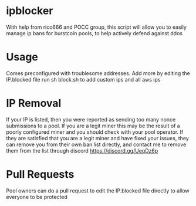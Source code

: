 # ipblocker
With help from rico666 and POCC group, this script will allow you to easily manage ip bans for burstcoin pools, to help actively defend against ddos

# Usage
Comes preconfigured with troublesome addresses. Add more by editing the IP.blocked file
run sh block.sh to add custom ips and all aws ips

# IP Removal
If your IP is listed, then you were reported as sending too many nonce submissions to a pool.  If you are a legit miner this may be the result of a poorly configured miner and you should check with your pool operator. If they are satisfied that you are a legit miner and have fixed your issues, they can remove you from their own ban list directly, and contact me to remove them from the list through discord https://discord.gg/UeqDz6p

# Pull Requests
Pool owners can do a pull request to edit the IP.blocked file directly to allow everyone to be protected

